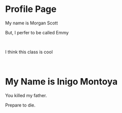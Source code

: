 <h1>Profile Page</h1>
<p> 
  <p> My name is Morgan Scott </P>
<p> 
  <p> But, I perfer to be called Emmy </p>
<br>
<p> I think this class is cool </P>
<br>
<h1>My Name is Inigo Montoya</h1>
<p>You killed my father.</p>
<p>Prepare to die.</p>
